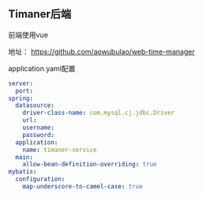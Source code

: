 ## Timaner后端

前端使用vue

地址： https://github.com/aowubulao/web-time-manager 

application.yaml配置

```yaml
server:
  port: 
spring:
  datasource:
    driver-class-name: com.mysql.cj.jdbc.Driver
    url: 
    username: 
    password: 
  application:
    name: timaner-service
  main:
    allow-bean-definition-overriding: true
mybatis:
  configuration:
    map-underscore-to-camel-case: true
```

